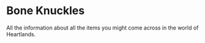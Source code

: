 # Bone Knuckles

All the information about all the items you might come across in the world of Heartlands.

